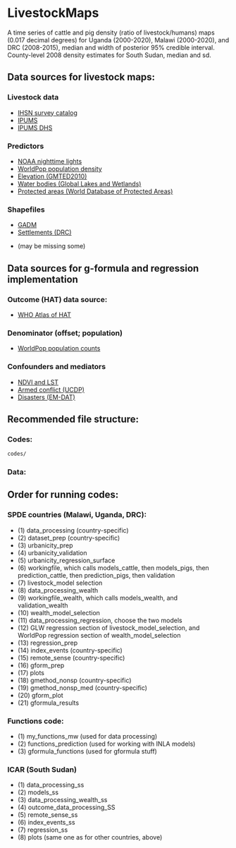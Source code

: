 # LivestockMaps
A time series of cattle and pig density (ratio of livestock/humans) maps (0.017 decimal degrees) for Uganda (2000-2020), Malawi (2000-2020), and DRC (2008-2015), median and width of posterior 95% credible interval. County-level 2008 density estimates for South Sudan, median and sd. 

## Data sources for livestock maps:

### Livestock data
* [IHSN survey catalog](https://catalog.ihsn.org/catalog)
* [IPUMS](https://ipums.org)
* [IPUMS DHS](https://www.idhsdata.org/idhs/)

### Predictors
* [NOAA nighttime lights](https://www.worldpop.org/geodata/listing?id=75)
* [WorldPop population density](https://ngdc.noaa.gov/eog/dmsp/downloadV4composites.html)
* [Elevation (GMTED2010)](https://www.usgs.gov/centers/eros/science/usgs-eros-archive-digital-elevation-global-multi-resolution-terrain-elevation?qt-science_center_objects=0#qt-science_center_objects)
* [Water bodies (Global Lakes and Wetlands)](https://www.worldwildlife.org/pages/global-lakes-and-wetlands-database)
* [Protected areas (World Database of Protected Areas)](https://www.protectedplanet.net/en)

### Shapefiles
* [GADM](https://gadm.org/download_country_v3.html)
* [Settlements (DRC)](https://cod-data.forest-atlas.org/datasets/eaa138a4908b4d1588e6ba3d21ea5698_0/data)
- (may be missing some)

## Data sources for g-formula and regression implementation

### Outcome (HAT) data source:
* [WHO Atlas of HAT](https://www.who.int/trypanosomiasis_african/country/foci_AFRO/en/)

### Denominator (offset; population)
* [WorldPop population counts](https://www.worldpop.org/project/categories?id=3)

### Confounders and mediators
* [NDVI and LST](https://ladsweb.modaps.eosdis.nasa.gov)
* [Armed conflict (UCDP)](https://ucdp.uu.se)
* [Disasters (EM-DAT)](https://www.emdat.be)

## Recommended file structure:
### Codes:
```bash
codes/
```
### Data:

## Order for running codes: 

### SPDE countries (Malawi, Uganda, DRC):

- (1) data_processing (country-specific)
- (2) dataset_prep (country-specific)
- (3) urbanicity_prep
- (4) urbanicity_validation
- (5) urbanicity_regression_surface
- (6) workingfile, which calls models_cattle, then models_pigs, then prediction_cattle, then prediction_pigs, then validation
- (7) livestock_model selection
- (8) data_processing_wealth
- (9) workingfile_wealth, which calls models_wealth, and validation_wealth
- (10) wealth_model_selection
- (11) data_processing_regression, choose the two models
- (12) GLW regression section of livestock_model_selection, and WorldPop regression section of wealth_model_selection
- (13) regression_prep
- (14) index_events (country-specific)
- (15) remote_sense (country-specific)
- (16) gform_prep 
- (17) plots
- (18) gmethod_nonsp (country-specific)
- (19) gmethod_nonsp_med (country-specific)
- (20) gform_plot
- (21) gformula_results

### Functions code:
- (1) my_functions_mw (used for data processing)
- (2) functions_prediction (used for working with INLA models)
- (3) gformula_functions (used for gformula stuff)

### ICAR (South Sudan) 
- (1) data_processing_ss
- (2) models_ss
- (3) data_processing_wealth_ss
- (4) outcome_data_processing_SS
- (5) remote_sense_ss
- (6) index_events_ss
- (7) regression_ss
- (8) plots (same one as for other countries, above)
